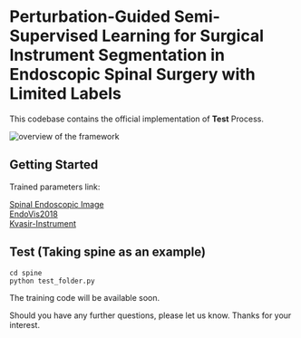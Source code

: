 # Perturbation-Guided Semi-Supervised Learning for Surgical Instrument Segmentation in Endoscopic Spinal Surgery with Limited Labels

This codebase contains the official implementation of **Test** Process.

![overview of the framework](https://github.com/chenvvenxin/Perturbation-Guided-Semi-Supervised-Learning-for-Surgical-Instrument-Segmentation/blob/main/docs/2.png)

## Getting Started

Trained parameters link:  

[Spinal Endoscopic Image](https://drive.google.com/file/d/1eIWbX5Dw2LeBJ5JSJijF_WF58ZPHT7vV/view?usp=sharing)  
[EndoVis2018](https://drive.google.com/file/d/1YB08haoLXHYYKHKRNGg0wMTO85wHNIN5/view?usp=sharing)  
[Kvasir-Instrument](https://drive.google.com/file/d/1FhZQc2N8LtyqltIGBkJY54X0K_CddKew/view?usp=sharing)  

## Test (Taking spine as an example)
```console
cd spine
python test_folder.py
```
The training code will be available soon.  

Should you have any further questions, please let us know. Thanks for your interest.
